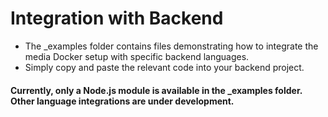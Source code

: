 # Integration with Backend 

- The _examples folder contains files demonstrating how to integrate the media Docker setup with specific backend languages.
- Simply copy and paste the relevant code into your backend project.

#### Currently, only a Node.js module is available in the _examples folder. Other language integrations are under development.